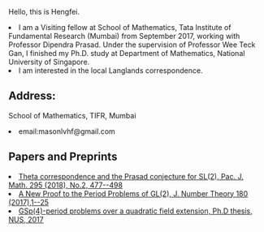 Hello, this is Hengfei. 

<li>I am a Visiting fellow at School of Mathematics, Tata Institute of Fundamental Research (Mumbai) from September 2017, working with Professor Dipendra Prasad. Under the supervision of Professor Wee Teck Gan, I finished my Ph.D. study at Department of Mathematics, National University of Singapore.
<li>I am interested in the local Langlands correspondence.

## Address:
School of Mathematics, TIFR, Mumbai
<li>email:masonlvhf@gmail.com

## Papers and Preprints

<li> <a href="https://msp.org/pjm/2018/295-2/p12.xhtml">Theta correspondence and the Prasad conjecture for SL(2), Pac. J. Math. 295 (2018), No.2, 477--498
<li><a href="https://doi.org/10.1016/j.jnt.2017.03.010">A New Proof to the Period Problems of GL(2), J. Number Theory 180 (2017),1--25
<li><a href="http://scholarbank.nus.sg/handle/10635/135863">GSp(4)-period problems over a quadratic field extension, Ph.D thesis, NUS, 2017
